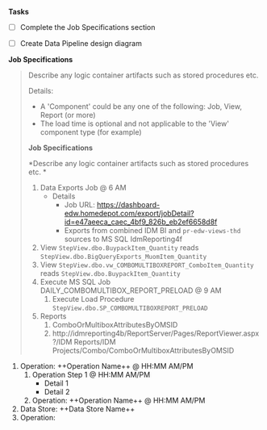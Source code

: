 __Tasks__

- [ ] Complete the Job Specifications section
- [ ] Create Data Pipeline design diagram


__Job Specifications__

>  Describe any logic container artifacts such as stored procedures etc.
> 
>  Details:
>    - A 'Component' could be any one of the following: Job, View, Report (or more)
>    - The load time is optional and not applicable to the 'View' component type (for example)
> 
>  __Job Specifications__
>  
>  *Describe any logic container artifacts such as stored procedures etc. *
>  
>  1.  Data Exports Job @ 6 AM
>      - Details
>        - Job URL: https://dashboard-edw.homedepot.com/export/jobDetail?id=e47aeeca_caec_4bf9_826b_eb2ef6658d8f 
>        - Exports from combined IDM BI and `pr-edw-views-thd` sources to MS SQL IdmReporting4f
>  2. View `StepView.dbo.BuypackItem_Quantity` reads `StepView.dbo.BigQueryExports_MuomItem_Quantity`
>  3. View `StepView.dbo.vw_COMBOMULTIBOXREPORT_ComboItem_Quantity` reads `StepView.dbo.BuypackItem_Quantity`
>  4. Execute MS SQL Job DAILY_COMBOMULTIBOX_REPORT_PRELOAD @ 9 AM
>     1. Execute Load Procedure `StepView.dbo.SP_COMBOMULTIBOXREPORT_PRELOAD`
>  1. Reports
>     1. ComboOrMultiboxAttributesByOMSID
>       2. http://idmreporting4b/ReportServer/Pages/ReportViewer.aspx?/IDM Reports/IDM Projects/Combo/ComboOrMultiboxAttributesByOMSID


1. Operation: ++Operation Name++ @ HH:MM AM/PM
      1. Operation Step 1 @ HH:MM AM/PM
         - Detail 1
         - Detail 2
      2. Operation: ++Operation Name++ @ HH:MM AM/PM
2. Data Store: ++Data Store Name++
3. Operation: 

